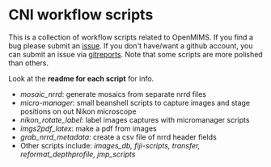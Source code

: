 # CNI workflow scripts
This is a  collection of workflow scripts related to OpenMIMS. If you find a bug please submit an [issue](https://github.com/BWHCNI/workflow/issues). If you don't have/want a github account, you can submit an issue via [gitreports](https://gitreports.com/issue/BWHCNI/workflow). Note that some scripts are more polished than others.

Look at the **readme for each script** for info.

- *mosaic_nrrd*: generate mosaics from separate nrrd files
- *micro-manager*: small beanshell scripts to capture images and stage positions on out Nikon microscope
- *nikon_rotate_label*: label images captures with micromanager scripts
- *imgs2pdf_latex*: make a pdf from images
- *grab_nrrd_metadata*: create a csv file of nrrd header fields
- Other scripts include: *images_db, fiji-scripts, transfer, reformat_depthprofile, jmp_scripts*
